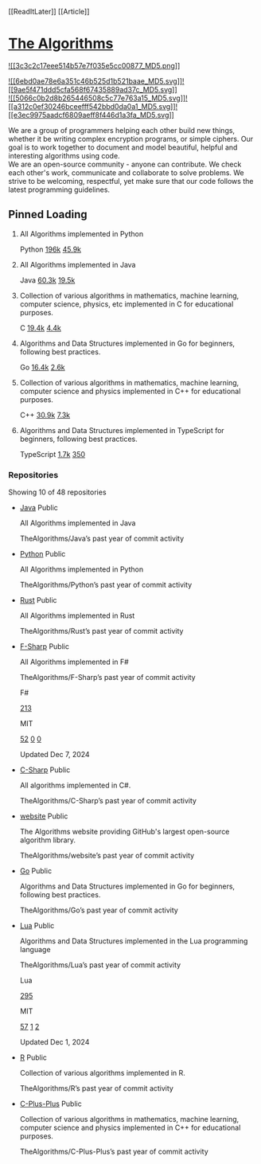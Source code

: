 [[ReadItLater]] [[Article]]

# [The Algorithms](https://github.com/TheAlgorithms)

[![[3c3c2c17eee514b57e7f035e5cc00877_MD5.png]]](https://user-images.githubusercontent.com/51391473/141222955-00599571-4563-4785-b5ae-75a435faec12.png)  

 [![[6ebd0ae78e6a351c46b525d1b521baae_MD5.svg]]](https://www.linkedin.com/company/thealgorithms)[![[9ae5f471ddd5cfa568f67435889ad37c_MD5.svg]]](https://the-algorithms.com/discord)  
 [![[5066c0b2d8b265446508c5c77e763a15_MD5.svg]]](https://liberapay.com/TheAlgorithms)[![[a312c0ef30246bceefff542bbd0da0a1_MD5.svg]]](https://github.com/TheAlgorithms)[![[e3ec9975aadcf6809aeff8f446d1a3fa_MD5.svg]]](https://twitter.com/The_Algorithms)

We are a group of programmers helping each other build new things, whether it be writing complex encryption programs, or simple ciphers. Our goal is to work together to document and model beautiful, helpful and interesting algorithms using code.  
We are an open-source community - anyone can contribute. We check each other's work, communicate and collaborate to solve problems. We strive to be welcoming, respectful, yet make sure that our code follows the latest programming guidelines.

## Pinned Loading

1.  All Algorithms implemented in Python
    
    Python [196k](https://github.com/TheAlgorithms/Python/stargazers) [45.9k](https://github.com/TheAlgorithms/Python/forks)
    
2.  All Algorithms implemented in Java
    
    Java [60.3k](https://github.com/TheAlgorithms/Java/stargazers) [19.5k](https://github.com/TheAlgorithms/Java/forks)
    
3.  Collection of various algorithms in mathematics, machine learning, computer science, physics, etc implemented in C for educational purposes.
    
    C [19.4k](https://github.com/TheAlgorithms/C/stargazers) [4.4k](https://github.com/TheAlgorithms/C/forks)
    
4.  Algorithms and Data Structures implemented in Go for beginners, following best practices.
    
    Go [16.4k](https://github.com/TheAlgorithms/Go/stargazers) [2.6k](https://github.com/TheAlgorithms/Go/forks)
    
5.  Collection of various algorithms in mathematics, machine learning, computer science and physics implemented in C++ for educational purposes.
    
    C++ [30.9k](https://github.com/TheAlgorithms/C-Plus-Plus/stargazers) [7.3k](https://github.com/TheAlgorithms/C-Plus-Plus/forks)
    
6.  Algorithms and Data Structures implemented in TypeScript for beginners, following best practices.
    
    TypeScript [1.7k](https://github.com/TheAlgorithms/TypeScript/stargazers) [350](https://github.com/TheAlgorithms/TypeScript/forks)
    

### Repositories

Showing 10 of 48 repositories

-   [Java](https://github.com/TheAlgorithms/Java) Public
    
    All Algorithms implemented in Java
    
    [](https://github.com/TheAlgorithms/Java/graphs/commit-activity)TheAlgorithms/Java’s past year of commit activity
    
-   [Python](https://github.com/TheAlgorithms/Python) Public
    
    All Algorithms implemented in Python
    
    [](https://github.com/TheAlgorithms/Python/graphs/commit-activity)TheAlgorithms/Python’s past year of commit activity
    
-   [Rust](https://github.com/TheAlgorithms/Rust) Public
    
    All Algorithms implemented in Rust
    
    [](https://github.com/TheAlgorithms/Rust/graphs/commit-activity)TheAlgorithms/Rust’s past year of commit activity
    
-   [F-Sharp](https://github.com/TheAlgorithms/F-Sharp) Public
    
    All Algorithms implemented in F#
    
    [](https://github.com/TheAlgorithms/F-Sharp/graphs/commit-activity)TheAlgorithms/F-Sharp’s past year of commit activity
    
    F#
    
    [213](https://github.com/TheAlgorithms/F-Sharp/stargazers)
    
    MIT
    
    [52](https://github.com/TheAlgorithms/F-Sharp/forks) [0](https://github.com/TheAlgorithms/F-Sharp/issues) [0](https://github.com/TheAlgorithms/F-Sharp/pulls)
    
    Updated Dec 7, 2024
    
-   [C-Sharp](https://github.com/TheAlgorithms/C-Sharp) Public
    
    All algorithms implemented in C#.
    
    [](https://github.com/TheAlgorithms/C-Sharp/graphs/commit-activity)TheAlgorithms/C-Sharp’s past year of commit activity
    
-   [website](https://github.com/TheAlgorithms/website) Public
    
    The Algorithms website providing GitHub's largest open-source algorithm library.
    
    [](https://github.com/TheAlgorithms/website/graphs/commit-activity)TheAlgorithms/website’s past year of commit activity
    
-   [Go](https://github.com/TheAlgorithms/Go) Public
    
    Algorithms and Data Structures implemented in Go for beginners, following best practices.
    
    [](https://github.com/TheAlgorithms/Go/graphs/commit-activity)TheAlgorithms/Go’s past year of commit activity
    
-   [Lua](https://github.com/TheAlgorithms/Lua) Public
    
    Algorithms and Data Structures implemented in the Lua programming language
    
    [](https://github.com/TheAlgorithms/Lua/graphs/commit-activity)TheAlgorithms/Lua’s past year of commit activity
    
    Lua
    
    [295](https://github.com/TheAlgorithms/Lua/stargazers)
    
    MIT
    
    [57](https://github.com/TheAlgorithms/Lua/forks) [1](https://github.com/TheAlgorithms/Lua/issues) [2](https://github.com/TheAlgorithms/Lua/pulls)
    
    Updated Dec 1, 2024
    
-   [R](https://github.com/TheAlgorithms/R) Public
    
    Collection of various algorithms implemented in R.
    
    [](https://github.com/TheAlgorithms/R/graphs/commit-activity)TheAlgorithms/R’s past year of commit activity
    
-   [C-Plus-Plus](https://github.com/TheAlgorithms/C-Plus-Plus) Public
    
    Collection of various algorithms in mathematics, machine learning, computer science and physics implemented in C++ for educational purposes.
    
    [](https://github.com/TheAlgorithms/C-Plus-Plus/graphs/commit-activity)TheAlgorithms/C-Plus-Plus’s past year of commit activity